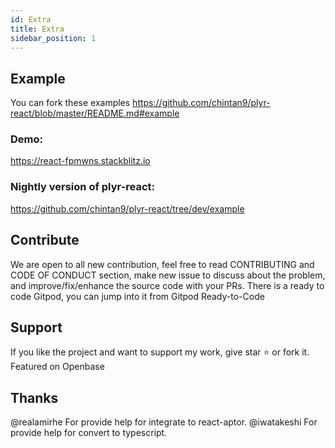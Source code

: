 ```yaml
---
id: Extra
title: Extra
sidebar_position: 1
---
```


## Example

You can fork these examples
https://github.com/chintan9/plyr-react/blob/master/README.md#example


### Demo:

https://react-fpmwns.stackblitz.io

### Nightly version of plyr-react:

https://github.com/chintan9/plyr-react/tree/dev/example

## Contribute
We are open to all new contribution, feel free to read CONTRIBUTING and CODE OF CONDUCT section, make new issue to discuss about the problem, and improve/fix/enhance the source code with your PRs. There is a ready to code Gitpod, you can jump into it from Gitpod Ready-to-Code

## Support
If you like the project and want to support my work, give star ⭐ or fork it. Featured on Openbase

## Thanks
@realamirhe For provide help for integrate to react-aptor.
@iwatakeshi For provide help for convert to typescript.